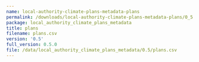 ```yaml
---
name: local-authority-climate-plans-metadata-plans
permalink: /downloads/local-authority-climate-plans-metadata-plans/0_5
package: local_authority_climate_plans_metadata
title: plans
filename: plans.csv
version: '0.5'
full_version: 0.5.0
file: /data/local_authority_climate_plans_metadata/0.5/plans.csv
---
```

